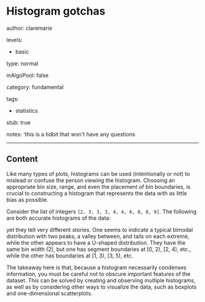 # Histogram gotchas

author: claremarie

levels:

  - basic

type: normal

inAlgoPool: false

category: fundamental

tags:

  - statistics

stub: true

notes: 'this is a tidbit that won't have any questions





---
## Content

Like many types of plots, histograms can be used (intentionally or not) to mislead or confuse the person viewing the histogram. Choosing an appropriate bin size, range, and even the placement of bin boundaries, is crucial to constructing a histogram that represents the data with as little bias as possible.

Consider the list of integers `[2, 3, 3, 3, 4, 4, 6, 8, 8, 9]`. The following are both accurate histograms of the data:

<!---
Find image at histogram-images.ipynb
-->

yet they tell very different stories. One seems to indicate a typical bimodal distribution with two peaks, a valley between, and tails on each extreme, while the other appears to have a U-shaped distribution. They have the same bin width (2), but one has segment boundaries at [0, 2), [2, 4), etc., while the other has boundaries at [1, 3), [3, 5), etc.

The takeaway here is that, because a histogram necessarily condenses information, you must be careful not to obscure important features of the dataset. This can be solved by creating and observing multiple histograms, as well as by considering other ways to visualize the data, such as boxplots and one-dimensional scatterplots.
